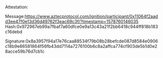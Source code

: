 Attestation:

Message:https://www.aztecprotocol.com/ignition/participant/0x11064f2aadd3ee47f0e13d36d49762f3eac69c3f/?timestamp=1578760146035  
Hash:0x972967eb99a7fbaf7a60dfce0e9a13c43a21f2bb6418c944ff818b183c16debd   

Signature:0x8a3957f94a17e76caa88534f79b08b28befcde087d8584e0906c18b9e86581864f56fb43dd7114a7276100b6c8a2affca774cf903de5b1d0e28acce59b76d7cb1c  
